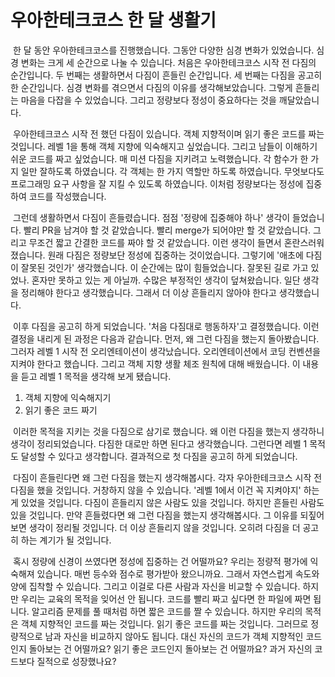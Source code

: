 # 우아한테크코스 한 달 생활기

​	한 달 동안 우아한테크코스를 진행했습니다.  그동안 다양한 심경 변화가 있었습니다. 심경 변화는 크게 세 순간으로 나눌 수 있습니다. 처음은 우아한테크코스 시작 전 다짐의 순간입니다. 두 번째는 생활하면서 다짐이 흔들린 순간입니다. 세 번째는 다짐을 공고히 한 순간입니다. 심경 변화를 겪으면서 다짐의 이유를 생각해보았습니다. 그렇게 흔들리는 마음을 다잡을 수 있었습니다. 그리고 정량보다 정성이 중요하다는 것을 깨달았습니다.

​	우아한테크코스 시작 전 했던 다짐이 있습니다. 객체 지향적이며 읽기 좋은 코드를 짜는 것입니다. 레벨 1을 통해 객체 지향에 익숙해지고 싶었습니다. 그리고 남들이 이해하기 쉬운 코드를 짜고 싶었습니다. 매 미션 다짐을 지키려고 노력했습니다. 각 함수가 한 가지 일만 잘하도록 하였습니다. 각 객체는 한 가지 역할만 하도록 하였습니다. 무엇보다도 프로그래밍 요구 사항을 잘 지킬 수 있도록 하였습니다. 이처럼 정량보다는 정성에 집중하여 코드를 작성했습니다.

​	그런데 생활하면서 다짐이 흔들렸습니다. 점점 '정량에 집중해야 하나' 생각이 들었습니다. 빨리 PR을 남겨야 할 것 같았습니다. 빨리 merge가 되어야만 할 것 같았습니다. 그리고 무조건 짧고 간결한 코드를 짜야 할 것 같았습니다. 이런 생각이 들면서 혼란스러워졌습니다. 원래 다짐은 정량보단 정성에 집중하는 것이었습니다. 그렇기에 '애초에 다짐이 잘못된 것인가' 생각했습니다. 이 순간에는 많이 힘들었습니다. 잘못된 길로 가고 있었나. 혼자만 못하고 있는 게 아닐까. 수많은 부정적인 생각이 덮쳐왔습니다. 일단 생각을 정리해야 한다고 생각했습니다. 그래서 더 이상 흔들리지 않아야 한다고 생각했습니다.

​	이후 다짐을 공고히 하게 되었습니다. '처음 다짐대로 행동하자'고 결정했습니다. 이런 결정을 내리게 된 과정은 다음과 같습니다. 먼저, 왜 그런 다짐을 했는지 돌아봤습니다. 그러자 레벨 1 시작 전 오리엔테이션이 생각났습니다. 오리엔테이션에서 코딩 컨벤션을 지켜야 한다고 했습니다. 그리고 객체 지향 생활 체조 원칙에 대해 배웠습니다. 이 내용을 듣고 레벨 1 목적을 생각해 보게 됐습니다. 

1. 객체 지향에 익숙해지기
2. 읽기 좋은 코드 짜기

​	이러한 목적을 지키는 것을 다짐으로 삼기로 했습니다. 왜 이런 다짐을 했는지 생각하니 생각이 정리되었습니다. 다짐한 대로만 하면 된다고 생각했습니다. 그런다면 레벨 1 목적도 달성할 수 있다고 생각합니다. 결과적으로 첫 다짐을 공고히 하게 되었습니다.

​	다짐이 흔들린다면 왜 그런 다짐을 했는지 생각해봅시다. 각자 우아한테크코스 시작 전 다짐을 했을 것입니다. 거창하지 않을 수 있습니다. '레벨 1에서 이건 꼭 지켜야지' 하는 게 있었을 것입니다. 다짐이 흔들리지 않은 사람도 있을 것입니다. 하지만 흔들린 사람도 있을 것입니다. 만약 흔들렸다면 왜 그런 다짐을 했는지 생각해봅시다. 그 이유를 되짚어보면 생각이 정리될 것입니다. 더 이상 흔들리지 않을 것입니다. 오히려 다짐을 더 공고히 하는 계기가 될 것입니다.

​	혹시 정량에 신경이 쓰였다면 정성에 집중하는 건 어떨까요? 우리는 정량적 평가에 익숙해져 있습니다. 매번 등수와 점수로 평가받아 왔으니까요. 그래서 자연스럽게 속도와 양에 집착할 수 있습니다. 그리고 이걸로 다른 사람과 자신을 비교할 수 있습니다. 하지만 우리는 교육의 목적을 잊어선 안 됩니다. 코드를 빨리 짜고 싶다면 한 파일에 짜면 됩니다. 알고리즘 문제를 풀 때처럼 하면 짧은 코드를 짤 수 있습니다. 하지만 우리의 목적은 객체 지향적인 코드를 짜는 것입니다. 읽기 좋은 코드를 짜는 것입니다. 그러므로 정량적으로 남과 자신을 비교하지 않아도 됩니다. 대신 자신의 코드가 객체 지향적인 코드인지 돌아보는 건 어떨까요? 읽기 좋은 코드인지 돌아보는 건 어떨까요? 과거 자신의 코드보다 질적으로 성장했나요?